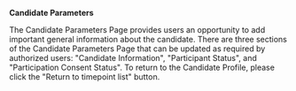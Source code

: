 **Candidate Parameters**
 
The Candidate Parameters Page provides users an opportunity to add important general information about the candidate. There are three sections of the Candidate Parameters Page that can be updated as required by authorized users: "Candidate Information", "Participant Status", and "Participation Consent Status". To return to the Candidate Profile, please click the "Return to timepoint list" button.
